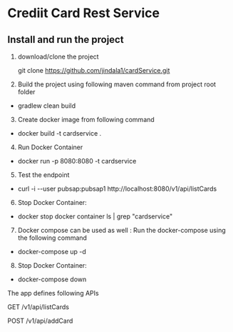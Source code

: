 # Crediit Card Rest Service


## Install and run the project
1. download/clone the project

   git clone https://github.com/jindala1/cardService.git


2. Build the project using following maven command from project root folder
* gradlew clean build

3. Create docker image from following command
* docker build -t cardservice .

4. Run Docker Container
* docker run -p 8080:8080 -t cardservice

5. Test the endpoint
* curl -i --user pubsap:pubsap1 http://localhost:8080/v1/api/listCards

6. Stop Docker Container:
* docker stop  docker container ls | grep "cardservice"

7. Docker compose can be used as well : Run the docker-compose using the following command
* docker-compose up -d

8. Stop Docker Container:
* docker-compose down


The app defines following APIs

GET /v1/api/listCards

POST /v1/api/addCard